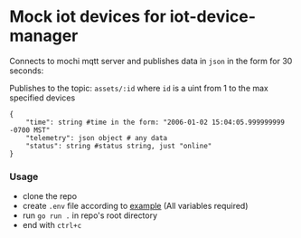# Mock iot devices for iot-device-manager

Connects to mochi mqtt server and publishes data in `json` in the form for 30 seconds:

Publishes to the topic: `assets/:id` where `id` is a uint from 1 to the max specified devices

```
{
    "time": string #time in the form: "2006-01-02 15:04:05.999999999 -0700 MST"
    "telemetry": json object # any data
    "status": string #status string, just "online"
}
```

### Usage

- clone the repo
- create `.env` file according to [example](.env.example) (All variables required)
- run `go run .` in repo's root directory
- end with `ctrl+c`
